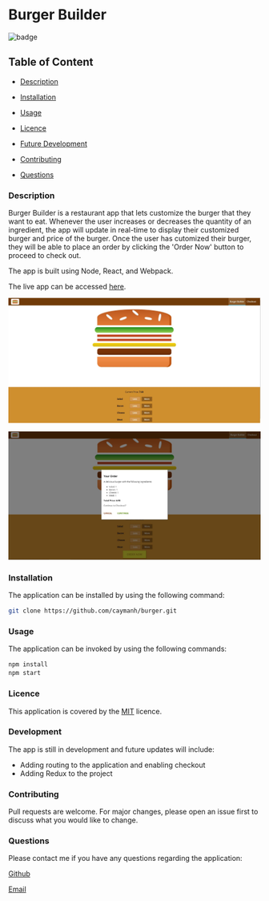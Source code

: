 # Burger Builder

![badge](https://img.shields.io/badge/license-MIT-brightgreen)

## Table of Content

  - [Description](#description)

  - [Installation](#installation)

  - [Usage](#usage)

  - [Licence](#licence)
  
  - [Future Development](#development)

  - [Contributing](#contributing)

  - [Questions](#questions)

 ### Description

Burger Builder is a restaurant app that lets customize the burger that they want to eat. Whenever the user increases or decreases the quantity of an ingredient, the app will update in real-time to display their customized burger and price of the burger. Once the user has cutomized their burger, they will be able to place an order by clicking the 'Order Now' button to proceed to check out. 

 The app is built using Node, React, and Webpack.

 The live app can be accessed [here](https://pacific-stream-43723.herokuapp.com/).

 <p align="center">
    <img alt="Screenshot 1 of Burger Builder" src="./src/assets/images/screenshot-01.JPG">
</p>
 <p align="center">
    <img alt="Screenshot 2 of Burger Builder" src="./src/assets/images/screenshot-02.JPG">
</p>


### Installation

The application can be installed by using the following command: 

```bash
git clone https://github.com/caymanh/burger.git
```

### Usage

The application can be invoked by using the following commands: 

```bash
npm install
npm start
```

### Licence

This application is covered by the [MIT](https://choosealicense.com/licenses/mit/) licence.

### Development

The app is still in development and future updates will include:
- Adding routing to the application and enabling checkout 
- Adding Redux to the project

### Contributing

Pull requests are welcome. For major changes, please open an issue first to discuss what you would like to change.

### Questions

Please contact me if you have any questions regarding the application:

[Github](https://github.com/caymanh)

[Email](mailto:hengcayman@gmail.com)
